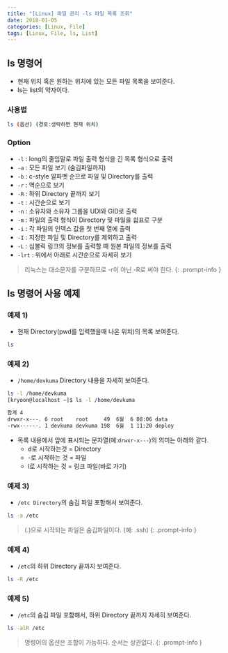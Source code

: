```yaml
---
title: "[Linux] 파일 관리 -ls 파일 목록 조회"
date: 2018-01-05
categories: [Linux, File]
tags: [Linux, File, ls, List]
---
```


## ls 명령어

- 현재 위치 혹은 원하는 위치에 있는 모든 파일 목록을 보여준다.
- ls는 list의 약자이다.

### 사용법

```bash
ls (옵션) (경로:생략하면 현재 위치)
```

### Option

- `-l` : long의 줄임말로 파일 출력 형식을 긴 목록 형식으로 출력
- `-a` : 모든 파일 보기 (숨김파일까지)
- `-b` : c-style 알파벳 순으로 파일 및 Directory를 출력
- `-r` : 역순으로 보기
- `-R` : 하위 Directory 끝까지 보기
- `-t` : 시간순으로 보기
- `-n` : 소유자와 소유자 그룹을 UDI와 GID로 출력
- `-m` : 파일의 출력 형식이 Directory 및 파일을 쉽표로 구분
- `-i` : 각 파일의 인덱스 값을 첫 번째 열에 출력
- `-I` : 지정한 파일 및 Directory를 제외하고 출력
- `-L` : 심볼릭 링크의 정보를 출력할 때 원본 파일의 정보를 출력
- `-lrt` : 위에서 아래로 시간순으로 자세히 보기

> 리눅스는 대소문자를 구분하므로 -r이 아닌 -R로 써야 한다.
{: .prompt-info }

## ls 명령어 사용 예제
### 예제 1)

- 현재 Directory(pwd를 입력했을때 나온 위치)의 목록 보여준다.

```bash
ls
```

### 예제 2)

- `/home/devkuma` Directory 내용을 자세히 보여준다.

```bash
ls -l /home/devkuma
[kryoon@localhost ~]$ ls -l /home/devkuma

합계 4
drwxr-x---. 6 root    root     49  6월  6 08:06 data
-rwx------. 1 devkuma devkuma 198  6월  1 11:20 deploy
```

- 목록 내용에서 앞에 표시되는 문자열(예:`drwxr-x---`)의 의미는 아래와 같다.
  - d로 시작하는것 = Directory
  - -로 시작하는 것 = 파일
  - l로 시작하는 것 = 링크 파일(바로 가기)

### 예제 3)
- `/etc Directory`의 숨김 파일 포함해서 보여준다.

```bash
ls -a /etc
```

> (.)으로 시작되는 파일은 숨김파일이다. (예: .ssh)
{: .prompt-info }

### 예제 4)

- `/etc`의 하위 Directory 끝까지 보여준다.

```bash
ls -R /etc
```

### 예제 5)

- `/etc`의 숨김 파일 포함해서, 하위 Directory 끝까지 자세히 보여준다.

```bash
ls -alR /etc
```

> 명령어의 옵션은 조합이 가능하다. 순서는 상관없다.
{: .prompt-info }